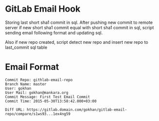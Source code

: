 # GitLab Email Hook
Storing last short sha1 commit in sql. After pushing new commit to remote server if 
new short sha1 commit equal with short sha1 commit in sql, script sending email 
following format and updating sql.

Also if new repo created, script detect new repo and insert new repo to last_commit sql table

# Email Format



    Commit Repo: githlab-email-repo
    Branch Name: master
    User: gokhan
    User Mail: gokhan@mankara.org
    Commit Message: First Test Email Commit
    Commit Time: 2015-05-30T13:58:42.000+03:00
    
    Diff URL: https://gitlab.domain.com/gokhan/gitlab-email-repo/compare/s1ws93...1ex4ng59
